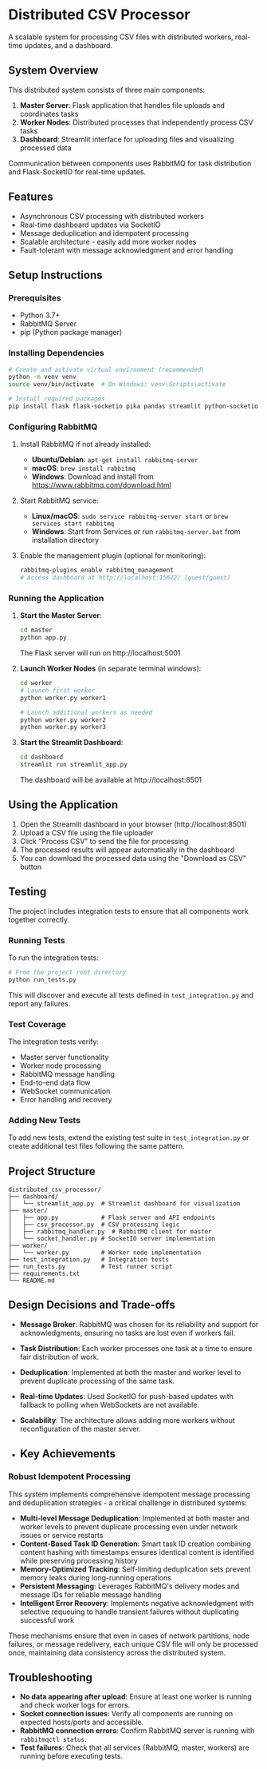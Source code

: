 # Distributed CSV Processor

A scalable system for processing CSV files with distributed workers, real-time updates, and a dashboard.

## System Overview

This distributed system consists of three main components:

1. **Master Server**: Flask application that handles file uploads and coordinates tasks
2. **Worker Nodes**: Distributed processes that independently process CSV tasks
3. **Dashboard**: Streamlit interface for uploading files and visualizing processed data

Communication between components uses RabbitMQ for task distribution and Flask-SocketIO for real-time updates.

## Features

- Asynchronous CSV processing with distributed workers
- Real-time dashboard updates via SocketIO
- Message deduplication and idempotent processing
- Scalable architecture - easily add more worker nodes
- Fault-tolerant with message acknowledgment and error handling

## Setup Instructions

### Prerequisites

- Python 3.7+
- RabbitMQ Server
- pip (Python package manager)

### Installing Dependencies

```bash
# Create and activate virtual environment (recommended)
python -m venv venv
source venv/bin/activate  # On Windows: venv\Scripts\activate

# Install required packages
pip install flask flask-socketio pika pandas streamlit python-socketio eventlet
```

### Configuring RabbitMQ

1. Install RabbitMQ if not already installed:
   - **Ubuntu/Debian**: `apt-get install rabbitmq-server`
   - **macOS**: `brew install rabbitmq`
   - **Windows**: Download and install from https://www.rabbitmq.com/download.html

2. Start RabbitMQ service:
   - **Linux/macOS**: `sudo service rabbitmq-server start` or `brew services start rabbitmq`
   - **Windows**: Start from Services or run `rabbitmq-server.bat` from installation directory

3. Enable the management plugin (optional for monitoring):
   ```bash
   rabbitmq-plugins enable rabbitmq_management
   # Access dashboard at http://localhost:15672/ (guest/guest)
   ```

### Running the Application

1. **Start the Master Server**:
   ```bash
   cd master
   python app.py
   ```
   The Flask server will run on http://localhost:5001

2. **Launch Worker Nodes** (in separate terminal windows):
   ```bash
   cd worker
   # Launch first worker
   python worker.py worker1
   
   # Launch additional workers as needed
   python worker.py worker2
   python worker.py worker3
   ```

3. **Start the Streamlit Dashboard**:
   ```bash
   cd dashboard
   streamlit run streamlit_app.py
   ```
   The dashboard will be available at http://localhost:8501

## Using the Application

1. Open the Streamlit dashboard in your browser (http://localhost:8501)
2. Upload a CSV file using the file uploader
3. Click "Process CSV" to send the file for processing
4. The processed results will appear automatically in the dashboard
5. You can download the processed data using the "Download as CSV" button

## Testing

The project includes integration tests to ensure that all components work together correctly.

### Running Tests

To run the integration tests:

```bash
# From the project root directory
python run_tests.py
```

This will discover and execute all tests defined in `test_integration.py` and report any failures.

### Test Coverage

The integration tests verify:
- Master server functionality
- Worker node processing
- RabbitMQ message handling
- End-to-end data flow
- WebSocket communication
- Error handling and recovery

### Adding New Tests

To add new tests, extend the existing test suite in `test_integration.py` or create additional test files following the same pattern.

## Project Structure

```
distributed_csv_processor/
├── dashboard/
│   └── streamlit_app.py  # Streamlit dashboard for visualization
├── master/
│   ├── app.py            # Flask server and API endpoints
│   ├── csv_processor.py  # CSV processing logic
│   ├── rabbitmq_handler.py  # RabbitMQ client for master
│   └── socket_handler.py # SocketIO server implementation
├── worker/
│   └── worker.py         # Worker node implementation
├── test_integration.py   # Integration tests
├── run_tests.py          # Test runner script
├── requirements.txt
└── README.md
```

## Design Decisions and Trade-offs

- **Message Broker**: RabbitMQ was chosen for its reliability and support for acknowledgments, ensuring no tasks are lost even if workers fail.
- **Task Distribution**: Each worker processes one task at a time to ensure fair distribution of work.
- **Deduplication**: Implemented at both the master and worker level to prevent duplicate processing of the same task.
- **Real-time Updates**: Used SocketIO for push-based updates with fallback to polling when WebSockets are not available.
- **Scalability**: The architecture allows adding more workers without reconfiguration of the master server.

- ## Key Achievements

### Robust Idempotent Processing

This system implements comprehensive idempotent message processing and deduplication strategies - a critical challenge in distributed systems:

- **Multi-level Message Deduplication**: Implemented at both master and worker levels to prevent duplicate processing even under network issues or service restarts
- **Content-Based Task ID Generation**: Smart task ID creation combining content hashing with timestamps ensures identical content is identified while preserving processing history
- **Memory-Optimized Tracking**: Self-limiting deduplication sets prevent memory leaks during long-running operations
- **Persistent Messaging**: Leverages RabbitMQ's delivery modes and message IDs for reliable message handling
- **Intelligent Error Recovery**: Implements negative acknowledgment with selective requeuing to handle transient failures without duplicating successful work

These mechanisms ensure that even in cases of network partitions, node failures, or message redelivery, each unique CSV file will only be processed once, maintaining data consistency across the distributed system.


## Troubleshooting

- **No data appearing after upload**: Ensure at least one worker is running and check worker logs for errors.
- **Socket connection issues**: Verify all components are running on expected hosts/ports and accessible.
- **RabbitMQ connection errors**: Confirm RabbitMQ server is running with `rabbitmqctl status`.
- **Test failures**: Check that all services (RabbitMQ, master, workers) are running before executing tests.
